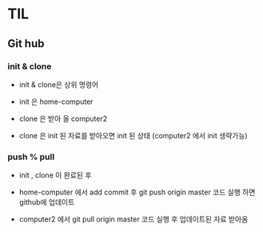 # TIL

## Git hub



### init & clone

- init & clone은 상위 명령어

- init 은 home-computer 

- clone 은 받아 올 computer2 

- clone 은 init 된 자료를 받아오면 init 된 상태
  (computer2 에서 init 생략가능)  



### push % pull

- init , clone 이 완료된 후

- home-computer 에서 add commit 후 git push origin master
  코드 실행 하면 github에 업데이트 

- computer2 에서 git pull origin master 코드 실행 후 업데이트된 자료 받아옴
